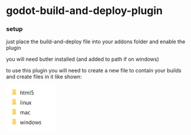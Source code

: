 # godot-build-and-deploy-plugin

### setup

just place the build-and-deploy file into your addons folder and enable the plugin

you will need butler installed (and added to path if on windows)

to use this plugin you will need to create a new file to contain your builds and create files in it like shown: 
<p>
  <img src="assets/directory example.png">
</p>

